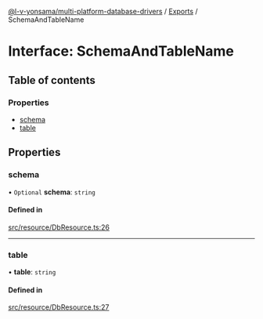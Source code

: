 [@l-v-yonsama/multi-platform-database-drivers](../README.md) / [Exports](../modules.md) / SchemaAndTableName

# Interface: SchemaAndTableName

## Table of contents

### Properties

- [schema](SchemaAndTableName.md#schema)
- [table](SchemaAndTableName.md#table)

## Properties

### schema

• `Optional` **schema**: `string`

#### Defined in

[src/resource/DbResource.ts:26](https://github.com/l-v-yonsama/db-drivers/blob/dea2517/src/resource/DbResource.ts#L26)

___

### table

• **table**: `string`

#### Defined in

[src/resource/DbResource.ts:27](https://github.com/l-v-yonsama/db-drivers/blob/dea2517/src/resource/DbResource.ts#L27)
